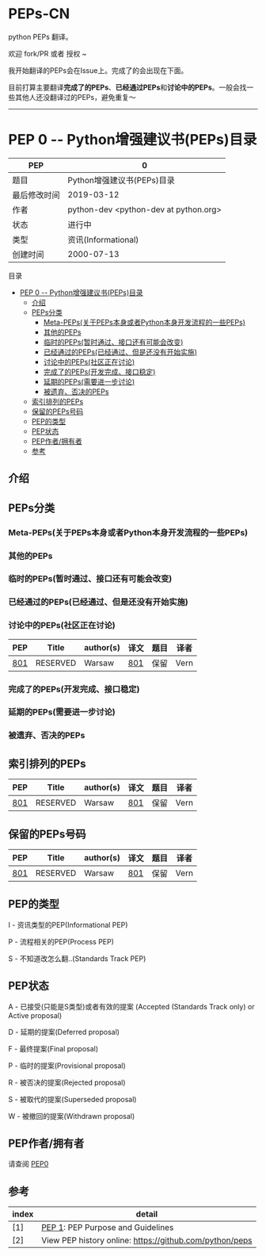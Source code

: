 # PEPs-CN

python PEPs 翻译。

欢迎 fork/PR 或者 授权 ~

我开始翻译的PEPs会在Issue上。完成了的会出现在下面。

目前打算主要翻译**完成了的PEPs**、**已经通过PEPs**和**讨论中的PEPs**。一般会找一些其他人还没翻译过的PEPs，避免重复～



---


#  PEP 0 -- Python增强建议书(PEPs)目录


PEP|    0
--- | ---
题目|   Python增强建议书(PEPs)目录
最后修改时间|   2019-03-12
作者| python-dev \<python-dev at python.org\>
状态    | 进行中
类型    | 资讯(Informational)
创建时间    | 2000-07-13
    
    
目录
  * [PEP 0 -- Python增强建议书(PEPs)目录](#pep-0----python%E5%A2%9E%E5%BC%BA%E5%BB%BA%E8%AE%AE%E4%B9%A6peps%E7%9B%AE%E5%BD%95)
    * [介绍](#%E4%BB%8B%E7%BB%8D)
    * [PEPs分类](#peps%E5%88%86%E7%B1%BB)
      * [Meta-PEPs(关于PEPs本身或者Python本身开发流程的一些PEPs)](#meta-peps%E5%85%B3%E4%BA%8Epeps%E6%9C%AC%E8%BA%AB%E6%88%96%E8%80%85python%E6%9C%AC%E8%BA%AB%E5%BC%80%E5%8F%91%E6%B5%81%E7%A8%8B%E7%9A%84%E4%B8%80%E4%BA%9Bpeps)
      * [其他的PEPs](#%E5%85%B6%E4%BB%96%E7%9A%84peps)
      * [临时的PEPs(暂时通过、接口还有可能会改变)](#%E4%B8%B4%E6%97%B6%E7%9A%84peps%E6%9A%82%E6%97%B6%E9%80%9A%E8%BF%87%E6%8E%A5%E5%8F%A3%E8%BF%98%E6%9C%89%E5%8F%AF%E8%83%BD%E4%BC%9A%E6%94%B9%E5%8F%98)
      * [已经通过的PEPs(已经通过、但是还没有开始实施)](#%E5%B7%B2%E7%BB%8F%E9%80%9A%E8%BF%87%E7%9A%84peps%E5%B7%B2%E7%BB%8F%E9%80%9A%E8%BF%87%E4%BD%86%E6%98%AF%E8%BF%98%E6%B2%A1%E6%9C%89%E5%BC%80%E5%A7%8B%E5%AE%9E%E6%96%BD)
      * [讨论中的PEPs(社区正在讨论)](#%E8%AE%A8%E8%AE%BA%E4%B8%AD%E7%9A%84peps%E7%A4%BE%E5%8C%BA%E6%AD%A3%E5%9C%A8%E8%AE%A8%E8%AE%BA)
      * [完成了的PEPs(开发完成、接口稳定)](#%E5%AE%8C%E6%88%90%E4%BA%86%E7%9A%84peps%E5%BC%80%E5%8F%91%E5%AE%8C%E6%88%90%E6%8E%A5%E5%8F%A3%E7%A8%B3%E5%AE%9A)
      * [延期的PEPs(需要进一步讨论)](#%E5%BB%B6%E6%9C%9F%E7%9A%84peps%E9%9C%80%E8%A6%81%E8%BF%9B%E4%B8%80%E6%AD%A5%E8%AE%A8%E8%AE%BA)
      * [被遗弃、否决的PEPs](#%E8%A2%AB%E9%81%97%E5%BC%83%E5%90%A6%E5%86%B3%E7%9A%84peps)
    * [索引排列的PEPs](#%E7%B4%A2%E5%BC%95%E6%8E%92%E5%88%97%E7%9A%84peps)
    * [保留的PEPs号码](#%E4%BF%9D%E7%95%99%E7%9A%84peps%E5%8F%B7%E7%A0%81)
    * [PEP的类型](#pep%E7%9A%84%E7%B1%BB%E5%9E%8B)
    * [PEP状态](#pep%E7%8A%B6%E6%80%81)
    * [PEP作者/拥有者](#pep%E4%BD%9C%E8%80%85%E6%8B%A5%E6%9C%89%E8%80%85)
    * [参考](#%E5%8F%82%E8%80%83)




## 介绍


## PEPs分类



### Meta-PEPs(关于PEPs本身或者Python本身开发流程的一些PEPs)

### 其他的PEPs

### 临时的PEPs(暂时通过、接口还有可能会改变)

### 已经通过的PEPs(已经通过、但是还没有开始实施)

### 讨论中的PEPs(社区正在讨论)

PEP |  Title | author(s) | 译文 | 题目 |译者
--- | --- | --- | --- | --- | ---
[801](https://www.python.org/dev/peps/pep-0801) | RESERVED |Warsaw |[801](./PEPs/Reserved/PEP801--Reserved.md)| 保留  | Vern


### 完成了的PEPs(开发完成、接口稳定)

### 延期的PEPs(需要进一步讨论)

### 被遗弃、否决的PEPs


## 索引排列的PEPs

PEP |  Title | author(s) | 译文 | 题目 |译者
--- | --- | --- | --- | --- | ---
[801](https://www.python.org/dev/peps/pep-0801) | RESERVED |Warsaw |[801](./PEPs/Reserved/PEP801--Reserved.md)| 保留  | Vern


## 保留的PEPs号码

PEP |  Title | author(s) | 译文 | 题目 |译者
--- | --- | --- | --- | --- | ---
[801](https://www.python.org/dev/peps/pep-0801) | RESERVED |Warsaw |[801](./PEPs/Reserved/PEP801--Reserved.md)| 保留  | Vern

## PEP的类型

I - 资讯类型的PEP(Informational PEP)

P - 流程相关的PEP(Process PEP)

S - 不知道改怎么翻..(Standards Track PEP)

## PEP状态

A - 已接受(只能是S类型)或者有效的提案 (Accepted (Standards Track only) or Active proposal)

D - 延期的提案(Deferred proposal)

F - 最终提案(Final proposal)

P - 临时的提案(Provisional proposal)

R - 被否决的提案(Rejected proposal)

S - 被取代的提案(Superseded proposal)

W - 被撤回的提案(Withdrawn proposal)


## PEP作者/拥有者

请查阅 [PEP0](https://www.python.org/dev/peps/#authors-owners)



## 参考

index | detail
--- | ---
[1] | 	[PEP 1](https://www.python.org/dev/peps/pep-0001): PEP Purpose and Guidelines
[2] | View PEP history online: https://github.com/python/peps

